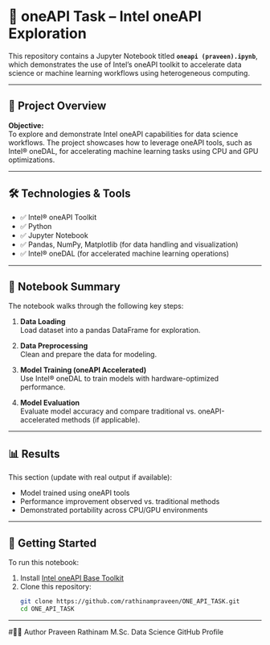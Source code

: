 # 🧠 oneAPI Task – Intel oneAPI Exploration

This repository contains a Jupyter Notebook titled **`oneapi (praveen).ipynb`**, which demonstrates the use of Intel’s oneAPI toolkit to accelerate data science or machine learning workflows using heterogeneous computing.

---

## 📂 Project Overview

**Objective:**  
To explore and demonstrate Intel oneAPI capabilities for data science workflows. The project showcases how to leverage oneAPI tools, such as Intel® oneDAL, for accelerating machine learning tasks using CPU and GPU optimizations.

---

## 🛠️ Technologies & Tools

- ✅ Intel® oneAPI Toolkit  
- ✅ Python  
- ✅ Jupyter Notebook  
- ✅ Pandas, NumPy, Matplotlib (for data handling and visualization)  
- ✅ Intel® oneDAL (for accelerated machine learning operations)

---

## 📑 Notebook Summary

The notebook walks through the following key steps:

1. **Data Loading**  
   Load dataset into a pandas DataFrame for exploration.

2. **Data Preprocessing**  
   Clean and prepare the data for modeling.

3. **Model Training (oneAPI Accelerated)**  
   Use Intel® oneDAL to train models with hardware-optimized performance.

4. **Model Evaluation**  
   Evaluate model accuracy and compare traditional vs. oneAPI-accelerated methods (if applicable).

---

## 📊 Results

This section (update with real output if available):

- Model trained using oneAPI tools  
- Performance improvement observed vs. traditional methods  
- Demonstrated portability across CPU/GPU environments

---

## 🚀 Getting Started

To run this notebook:

1. Install [Intel oneAPI Base Toolkit](https://www.intel.com/content/www/us/en/developer/tools/oneapi/base-toolkit-download.html)
2. Clone this repository:
   ```bash
   git clone https://github.com/rathinampraveen/ONE_API_TASK.git
   cd ONE_API_TASK
---

#🙋‍♂️ Author
Praveen Rathinam
M.Sc. Data Science
GitHub Profile
